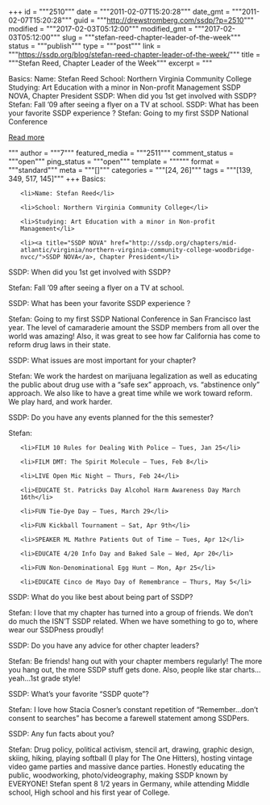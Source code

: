 +++
id = """2510"""
date = """2011-02-07T15:20:28"""
date_gmt = """2011-02-07T15:20:28"""
guid = """http://drewstromberg.com/ssdp/?p=2510"""
modified = """2017-02-03T05:12:00"""
modified_gmt = """2017-02-03T05:12:00"""
slug = """stefan-reed-chapter-leader-of-the-week"""
status = """publish"""
type = """post"""
link = """https://ssdp.org/blog/stefan-reed-chapter-leader-of-the-week/"""
title = """Stefan Reed, Chapter Leader of the Week"""
excerpt = """<p>Basics: Name: Stefan Reed School: Northern Virginia Community College Studying: Art Education with a minor in Non-profit Management SSDP NOVA, Chapter President SSDP: When did you 1st get involved with SSDP? Stefan: Fall &#8217;09 after seeing a flyer on a TV at school. SSDP: What has been your favorite SSDP experience ? Stefan: Going to my first SSDP National Conference</p>
<div class="h10"></div>
<p><a class="more-link2 flat" href="https://ssdp.org/blog/stefan-reed-chapter-leader-of-the-week/">Read more</a></p>
"""
author = """7"""
featured_media = """2511"""
comment_status = """open"""
ping_status = """open"""
template = """"""
format = """standard"""
meta = """[]"""
categories = """[24, 26]"""
tags = """[139, 349, 517, 145]"""
+++
Basics:

<ul>

	<li>Name: Stefan Reed</li>

	<li>School: Northern Virginia Community College</li>

	<li>Studying: Art Education with a minor in Non-profit Management</li>

	<li><a title="SSDP NOVA" href="http://ssdp.org/chapters/mid-atlantic/virginia/northern-virginia-community-college-woodbridge-nvcc/">SSDP NOVA</a>, Chapter President</li>

</ul>

SSDP: When did you 1st get involved with SSDP?

Stefan: Fall &#8217;09 after seeing a flyer on a TV at school.



SSDP: What has been your favorite SSDP experience ?

Stefan: Going to my first SSDP National Conference in San Francisco last year. The level of camaraderie amount the SSDP members from all over the world was amazing! Also, it was great to see how far California has come to reform drug laws in their state.



SSDP: What issues are most important for your chapter?

Stefan: We work the hardest on marijuana legalization as well as educating the public about drug use with a &#8220;safe sex&#8221; approach, vs. &#8220;abstinence only&#8221; approach. We also like to have a great time while we work toward reform. We play hard, and work harder.



SSDP: Do you have any events planned for the this semester?

Stefan:

<ul>

	<li>FILM 10 Rules for Dealing With Police – Tues, Jan 25</li>

	<li>FILM DMT: The Spirit Molecule – Tues, Feb 8</li>

	<li>LIVE Open Mic Night – Thurs, Feb 24</li>

	<li>EDUCATE St. Patricks Day Alcohol Harm Awareness Day March 16th</li>

	<li>FUN Tie-Dye Day – Tues, March 29</li>

	<li>FUN Kickball Tournament – Sat, Apr 9th</li>

	<li>SPEAKER ML Mathre Patients Out of Time – Tues, Apr 12</li>

	<li>EDUCATE 4/20 Info Day and Baked Sale – Wed, Apr 20</li>

	<li>FUN Non-Denominational Egg Hunt – Mon, Apr 25</li>

	<li>EDUCATE Cinco de Mayo Day of Remembrance – Thurs, May 5</li>

</ul>

SSDP: What do you like best about being part of SSDP?

Stefan: I love that my chapter has turned into a group of friends. We don&#8217;t do much the ISN&#8217;T SSDP related. When we have something to go to, where wear our SSDPness proudly!



SSDP: Do you have any advice for other chapter leaders?

Stefan: Be friends! hang out with your chapter members regularly! The more you hang out, the more SSDP stuff gets done. Also, people like star charts&#8230;yeah&#8230;1st grade style!



SSDP: What&#8217;s your favorite &#8220;SSDP quote&#8221;?

Stefan: I love how Stacia Cosner&#8217;s constant repetition of &#8220;Remember&#8230;don&#8217;t consent to searches&#8221; has become a farewell statement among SSDPers.



SSDP: Any fun facts about you?

Stefan: Drug policy, political activism, stencil art, drawing, graphic design, skiing, hiking, playing softball (I play for The One Hitters), hosting vintage video game parties and massive dance parties. Honestly educating the public, woodworking, photo/videography, making SSDP known by EVERYONE! Stefan spent 8 1/2 years in Germany, while attending Middle school, High school and his first year of College.
